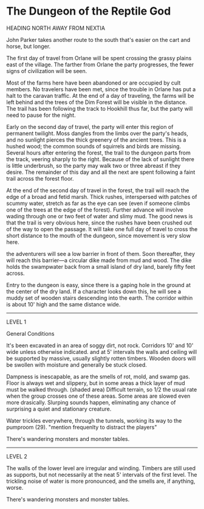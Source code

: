 # The Dungeon of the Reptile God

HEADING NORTH AWAY FROM NEXTIA

John Parker takes another route to the south that's easier on the cart and horse,
but longer.

The first day of travel from Orlane will be spent crossing the grassy
plains east of the village. The farther from Orlane the party
progresses, the fewer signs of civilization will be seen.

Most of the farms here have been abandoned or are occupied by cult
members. No travelers have been met, since the trouble in Orlane has
put a halt to the caravan traffic. At the end of a day of traveling,
the farms will be left behind and the trees of the Dim Forest will be
visible in the distance. The trail has been following the track to
Hookhill thus far, but the party will need to pause for the night.


Early on the second day of travel, the party will enter this region of
permanent twilight. Moss dangles from the limbs over the party's
heads, and no sunlight pierces the thick greenery of the ancient
trees. This is a hushed wood; the common sounds of squirrels and birds
are missing. Several hours after entering the forest, the trail to the
dungeon parts from the track, veering sharply to the right. Because of
the lack of sunlight there is little underbrush, so the party may walk
two or three abreast if they desire. The remainder of this day and all
the next are spent following a faint trail across the forest floor.

At the end of the second day of travel in the forest, the trail will
reach the edge of a broad and fetid marsh. Thick rushes, interspersed
with patches of scummy water, stretch as far as the eye can see (even
if someone climbs one of the trees at the edge of the forest). Further
advance will involve wading through one or two feet of water and slimy
mud. The good news is that the trail is very obvious here, since the
rushes have been crushed out of the way to open the passage. It will
take one full day of travel to cross the short distance to the mouth
of the dungeon, since movement is very slow here.



the adventurers will see a low barrier in front of them. Soon
thereafter, they will reach this barrier—a circular dike made from mud
and wood. The dike holds the swampwater back from a small island of
dry land, barely fifty feet across.

Entry to the dungeon is easy, since there is a gaping hole in the
ground at the center of the dry land. If a character looks down this,
he will see a muddy set of wooden stairs descending into the
earth. The corridor within is about 10' high and the same distance
wide.

----------
LEVEL 1

General Conditions

It's been excavated in an area of soggy dirt, not rock.
Corridors 10' and 10' wide unless otherwise indicated.
and at 5' intervals the walls and ceiling will be supported by massive,
usually slightly rotten timbers.
Wooden doors will be swollen with moisture and generally be stuck closed.

Dampness is inescapable, as are the smells of rot, mold, and swamp gas.
Floor is always wet and slippery, but in some areas a thick layer of mud
must be walked through. (shaded area)  Difficult terrain, so 1/2 the usual rate
when the group crosses one of these areas. Some areas are slowed even more
drasically.  Slurping sounds happen, eliminating any chance of surprising a 
quiet and stationary creature.

Water trickles everywhere, through the tunnels, working its way to the
pumproom (29). "mention frequenlty to distract the players"

There's wandering monsters and monster tables.

----------
LEVEL 2

The walls of the lower level are irregular and winding.
Timbers are still used as supports, but not necessarily at the neat
5' intervals of the first level. The trickling noise of
water is more pronounced, and the smells are, if anything, worse.

There's wandering monsters and monster tables.


